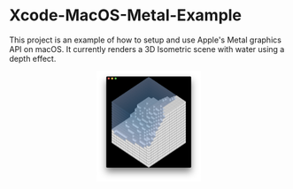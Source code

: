 # Xcode-MacOS-Metal-Example

This project is an example of how to setup and use Apple's Metal graphics API on macOS.
It currently renders a 3D Isometric scene with water using a depth effect.

<p align="center">
	<img src="Screenshot.png" alt="iOS App Image" height="200px" style="height: 200px;"/>
</p>